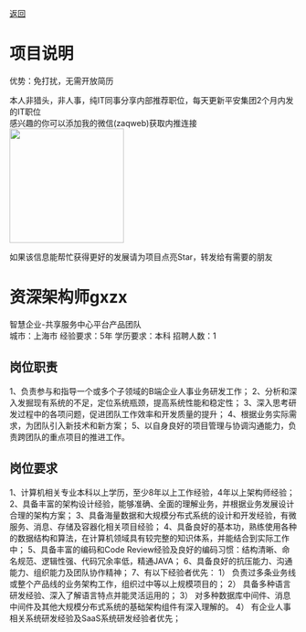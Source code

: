 [返回](../../)

# 项目说明

优势：免打扰，无需开放简历

本人非猎头，非人事，纯IT同事分享内部推荐职位，每天更新平安集团2个月内发的IT职位  
感兴趣的你可以添加我的微信(zaqweb)获取内推连接  
<img src="https://github.com/zaqweb/PA-IT-JOBS/blob/master/WechatICode.jpeg"  height="200" width="200">

如果该信息能帮忙获得更好的发展请为项目点亮Star，转发给有需要的朋友

# 资深架构师gxzx
智慧企业-共享服务中心平台产品团队  
城市：上海市 经验要求：5年 学历要求：本科  招聘人数：1

## 岗位职责
1、负责参与和指导一个或多个子领域的B端企业人事业务研发工作；
2、分析和深入发掘现有系统的不足，定位系统瓶颈，提高系统性能和稳定性；
3、深入思考研发过程中的各项问题，促进团队工作效率和开发质量的提升；
4、根据业务实际需求，为团队引入新技术和新方案；
5、以自身良好的项目管理与协调沟通能力，负责跨团队的重点项目的推进工作。

## 岗位要求
1、计算机相关专业本科以上学历，至少8年以上工作经验，4年以上架构师经验；
2、具备丰富的架构设计经验，能够准确、全面的理解业务，并根据业务发展设计合理的架构方案；
3、具备海量数据和大规模分布式系统的设计和开发经验，有微服务、消息、存储及容器化相关项目经验；
4、具备良好的基本功，熟练使用各种的数据结构和算法，在计算机领域具有较完整的知识体系，并能结合到实际工作中；
5、具备丰富的编码和Code Review经验及良好的编码习惯：结构清晰、命名规范、逻辑性强、代码冗余率低，精通JAVA；
6、具备良好的抗压能力、沟通能力、组织能力及团队协作精神；
7、有以下经验者优先：
       1） 负责过多条业务线或整个产品线的业务架构工作，组织过中等以上规模项目的；
       2） 具备多种语言研发经验、深入了解语言特点并能灵活运用的；
       3） 对多种数据库中间件、消息中间件及其他大规模分布式系统的基础架构组件有深入理解的。
       4） 有企业人事相关系统研发经验及SaaS系统研发经验者优先；




